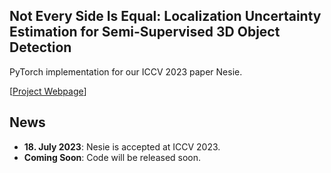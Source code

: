 ## Not Every Side Is Equal: Localization Uncertainty Estimation for Semi-Supervised 3D Object Detection
PyTorch implementation for our ICCV 2023 paper Nesie.

[[Project Webpage](https://chuxwa.github.io/Nesie/)]
<!-- [[Paper](https://arxiv.org/abs/)] -->

## News

* **18. July 2023**: Nesie is accepted at ICCV 2023.
* **Coming Soon**: Code will be released soon.
